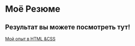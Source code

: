 # Моё Резюме

## Результат вы можете посмотреть тут!

[Мой опыт в HTML &CSS](https://denisseleznew.github.io/resume/)
